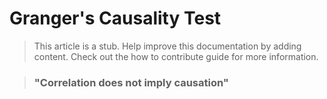 # Granger's Causality Test 

> This article is a stub. Help improve this documentation by adding content. Check out the how to contribute guide for more information. 

> ### "Correlation does not imply causation"

